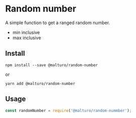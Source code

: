# Random number

A simple function to get a ranged random number.

- min inclusive
- max inclusive


## Install

```
npm install --save @malturo/random-number
```

or

```
yarn add @malturo/random-number
```

## Usage

```js
const randomNumber = require('@malturo/random-nummber');
```
